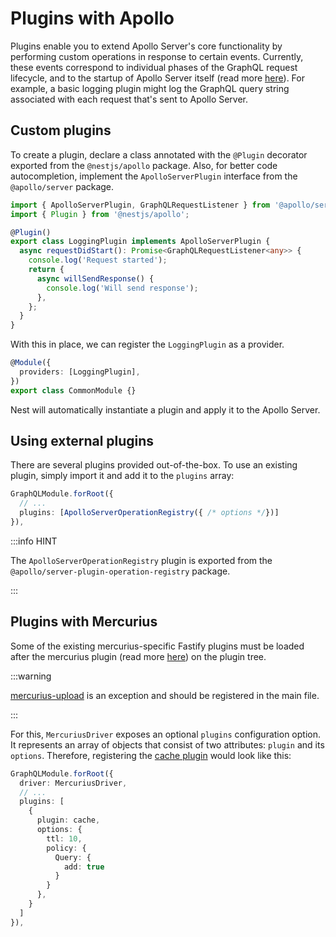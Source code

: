 # Plugins with Apollo

Plugins enable you to extend Apollo Server's core functionality by performing custom operations in response to certain events. Currently, these events correspond to individual phases of the GraphQL request lifecycle, and to the startup of Apollo Server itself (read more [here](https://www.apollographql.com/docs/apollo-server/integrations/plugins/)). For example, a basic logging plugin might log the GraphQL query string associated with each request that's sent to Apollo Server.

## Custom plugins

To create a plugin, declare a class annotated with the `@Plugin` decorator exported from the `@nestjs/apollo` package. Also, for better code autocompletion, implement the `ApolloServerPlugin` interface from the `@apollo/server` package.

```ts
import { ApolloServerPlugin, GraphQLRequestListener } from '@apollo/server';
import { Plugin } from '@nestjs/apollo';

@Plugin()
export class LoggingPlugin implements ApolloServerPlugin {
  async requestDidStart(): Promise<GraphQLRequestListener<any>> {
    console.log('Request started');
    return {
      async willSendResponse() {
        console.log('Will send response');
      },
    };
  }
}
```

With this in place, we can register the `LoggingPlugin` as a provider.

```ts
@Module({
  providers: [LoggingPlugin],
})
export class CommonModule {}
```

Nest will automatically instantiate a plugin and apply it to the Apollo Server.

## Using external plugins

There are several plugins provided out-of-the-box. To use an existing plugin, simply import it and add it to the `plugins` array:

```ts
GraphQLModule.forRoot({
  // ...
  plugins: [ApolloServerOperationRegistry({ /* options */})]
}),
```

:::info HINT

The `ApolloServerOperationRegistry` plugin is exported from the `@apollo/server-plugin-operation-registry` package.

:::

## Plugins with Mercurius

Some of the existing mercurius-specific Fastify plugins must be loaded after the mercurius plugin (read more [here](https://mercurius.dev/#/docs/plugins)) on the plugin tree.

:::warning

[mercurius-upload](https://github.com/mercurius-js/mercurius-upload) is an exception and should be registered in the main file.

:::

For this, `MercuriusDriver` exposes an optional `plugins` configuration option. It represents an array of objects that consist of two attributes: `plugin` and its `options`. Therefore, registering the [cache plugin](https://github.com/mercurius-js/cache) would look like this:

```ts
GraphQLModule.forRoot({
  driver: MercuriusDriver,
  // ...
  plugins: [
    {
      plugin: cache,
      options: {
        ttl: 10,
        policy: {
          Query: {
            add: true
          }
        }
      },
    }
  ]
}),
```
